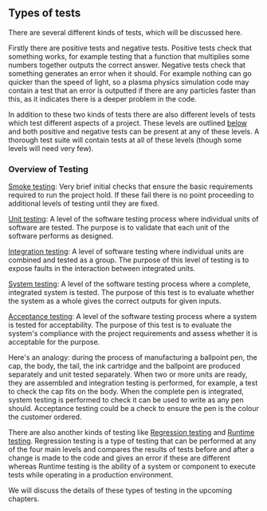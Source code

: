 <a name="Types_of_tests"></a>
## Types of tests

There are several different kinds of tests, which will be discussed here.

Firstly there are positive tests and negative tests. Positive tests check that something works, for example testing that a function that multiplies some numbers together outputs the correct answer. Negative tests check that something generates an error when it should. For example nothing can go quicker than the speed of light, so a plasma physics simulation code may contain a test that an error is outputted if there are any particles faster than this, as it indicates there is a deeper problem in the code.

In addition to these two kinds of tests there are also different levels of tests which test different aspects of a project. These levels are outlined [below](#Overview_of_testing) and both positive and negative tests can be present at any of these levels. A thorough test suite will contain tests at all of these levels (though some levels will need very few).

<a name="Overview_of_testing"></a>
### Overview of Testing

[Smoke testing](/testing/02(b)/description#Smoke_testing): Very brief initial checks that ensure the basic requirements required to run the project hold. If these fail there is no point proceeding to additional levels of testing until they are fixed.

[Unit testing](/testing/02(b)/description#Unit_tests):    A level of the software testing process where individual units of software are tested. The purpose is to validate that each unit of the software performs as designed.

[Integration testing](/testing/02(b)/description#Integration_testing):    A level of software testing where individual units are combined and tested as a group. The purpose of this level of testing is to expose faults in the interaction between integrated units.

[System testing](/testing/02(b)/description#System_tests):    A level of the software testing process where a complete, integrated system is tested. The purpose of this test is to evaluate whether the system as a whole gives the correct outputs for given inputs.

[Acceptance testing](/testing/02(b)/description#Acceptance_testing):  A level of the software testing process where a system is tested for acceptability. The purpose of this test is to evaluate the system's compliance with the project requirements and assess whether it is acceptable for the purpose.

Here's an analogy: during the process of manufacturing a ballpoint pen, the cap, the body, the tail, the ink cartridge and the ballpoint are produced separately and unit tested separately. When two or more units are ready, they are assembled and integration testing is performed, for example, a test to check the cap fits on the body. When the complete pen is integrated, system testing is performed to check it can be used to write as any pen should. Acceptance testing could be a check to ensure the pen is the colour the customer ordered.

There are also another kinds of testing like [Regression testing](/testing/02(c)/description_cont#Regression_testing) and [Runtime testing](/testing/02(c)/description_cont#Runtime_testing). Regression testing is a type of testing that can be performed at any of the four main levels and compares the results of tests before and after a change is made to the code and gives an error if these are different whereas Runtime testing is the ability of a system or component to execute tests while operating in a production environment.

We will discuss the details of these types of testing in the upcoming chapters.